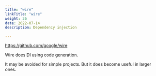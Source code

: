 ```yaml
---
title: "wire"
linkTitle: "wire"
weight: 26
date: 2022-07-14
description: Dependency injection

---
```


https://github.com/google/wire

Wire does DI using code generation.

It may be avoided for simple projects. But it does become useful in larger ones.
